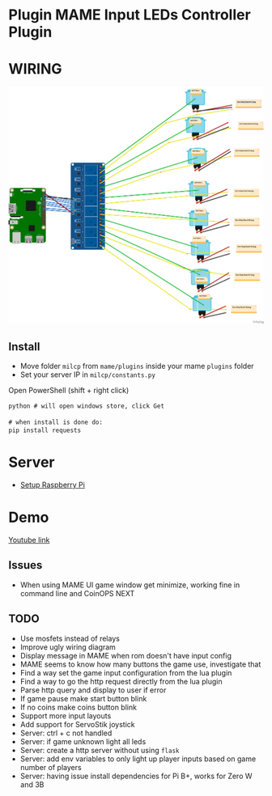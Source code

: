 # Plugin MAME Input LEDs Controller Plugin

# WIRING

![WIRING](img/MILCP_wiring.png)

## Install

- Move folder `milcp` from `mame/plugins` inside your mame `plugins` folder
- Set your server IP in `milcp/constants.py`

Open PowerShell (shift + right click)

```
python # will open windows store, click Get

# when install is done do:
pip install requests
```

# Server

- [Setup Raspberry Pi](/rpi-server)

# Demo

[Youtube link](https://www.youtube.com/watch?v=P2EGnTRAedU)

## Issues

- When using MAME UI game window get minimize, working fine in command line and CoinOPS NEXT

## TODO

- Use mosfets instead of relays
- Improve ugly wiring diagram
- Display message in MAME when rom doesn't have input config
- MAME seems to know how many buttons the game use, investigate that
- Find a way set the game input configuration from the lua plugin
- Find a way to go the http request directly from the lua plugin
- Parse http query and display to user if error
- If game pause make start button blink
- If no coins make coins button blink
- Support more input layouts
- Add support for ServoStik joystick
- Server: ctrl + c not handled
- Server: if game unknown light all leds
- Server: create a http server without using `flask`
- Server: add env variables to only light up player inputs based on game number of players
- Server: having issue install dependencies for Pi B+, works for Zero W and 3B
